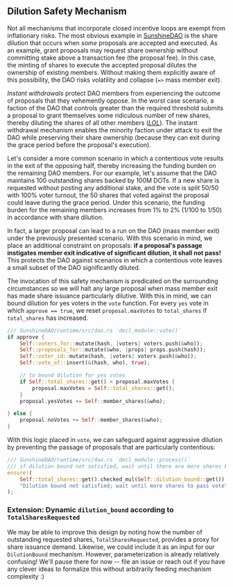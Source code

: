 ## Dilution Safety Mechanism <a name = "dilute"></a>

Not all mechanisms that incorporate closed incentive loops are exempt from inflationary risks. The most obvious example in [SunshineDAO](https://github.com/AmarRSingh/SunshineDAO) is the share dilution that occurs when *some* proposals are accepted and executed. As an example, grant proposals may request share ownership without committing stake above a transaction fee (the proposal fee). In this case, the minting of shares to execute the accepted proposal dilutes the ownership of existing members. Without making them explicitly aware of this possibility, the DAO risks volatility and collapse (`=>` mass member exit).

*Instant withdrawals* protect DAO members from experiencing the outcome of proposals that they vehemently oppose. In the worst case scenario, a faction of the DAO that controls greater than the required threshold submits a proposal to grant themselves some ridiculous number of new shares, thereby diluting the shares of all other members (*[LOL](https://www.youtube.com/watch?v=Kk1sjbNcCxI)*). The instant withdrawal mechanism enables the minority faction under attack to exit the DAO while preserving their share ownership (because they can exit during the grace period before the proposal's execution). 

Let's consider a more common scenario in which a contentious vote results in the exit of the opposing half, thereby increasing the funding burden on the remaining DAO members. For our example, let's assume that the DAO maintains 100 outstanding shares backed by 100M DOTs. If a new share is requested without posting any additional stake, and the vote is split 50/50 with 100% voter turnout, the 50 shares that voted against the proposal could leave during the grace period. Under this scenario, the funding burden for the remaining members increases from 1% to 2% (1/100 to 1/50) in accordance with share dilution. 

In fact, a larger proposal can lead to a run on the DAO (mass member exit) under the previously presented scenario. With this scenario in mind, we place an additional constraint on proposals: **if a proposal's passage instigates member exit indicative of significant dilution, it shall not pass!** This protects the DAO against scenarios in which a contentious vote leaves a small subset of the DAO significantly diluted.

The invocation of this safety mechanism is predicated on the surrounding circumstances so we will halt any large proposal when mass member exit has made share issuance particularly dilutive. With this in mind, we can bound dilution for yes voters in the `vote` function. For every `yes` vote in which `approve == true`, we reset `proposal.maxVotes` to `total_shares` if `total_shares` has increased.

```rust
/// SunshineDAO/runtime/src/dao.rs `decl_module::vote()`
if approve {
    Self::voters_for::mutate(hash, |voters| voters.push(&who));
    Self::proposals_for::mutate(&who, |props| props.push(hash));
    Self::voter_id::mutate(hash, |voters| voters.push(&who));
    Self::vote_of::insert(&(hash, who), true);

    // to bound dilution for yes votes
    if Self::total_shares::get() > proposal.maxVotes {
        proposal.maxVotes = Self::total_shares::get();
    }
    proposal.yesVotes += Self::member_shares(&who);

} else {
    proposal.noVotes += Self::member_shares(&who);
}
```

With this logic placed in `vote`, we can safeguard against aggressive dilution by preventing the passage of proposals that are particularly contentious:

```rust
/// SunshineDAO/runtime/src/dao.rs `decl_module::process()` 
/// if dilution bound not satisfied, wait until there are more shares before passing
ensure!(
    Self::total_shares::get().checked_mul(Self::dilution_bound::get()) > proposal.maxVotes, 
    "Dilution bound not satisfied; wait until more shares to pass vote"
);
```

### Extension: Dynamic `dilution_bound` according to `TotalSharesRequested`

We may be able to improve this design by noting how the number of outstanding requested shares, `TotalSharesRequested`, provides a proxy for share issuance demand. Likewise, we could include it as an input for our `DilutionBound` mechanism. However, parameterization is already relatively confusing! We'll pause there for now -- file an issue or reach out if you have any clever ideas to formalize this without arbitrarily feeding mechanism complexity :)
